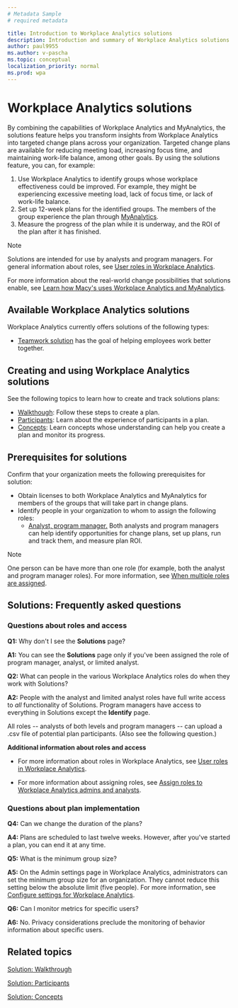 ```yaml
---
# Metadata Sample
# required metadata

title: Introduction to Workplace Analytics solutions
description: Introduction and summary of Workplace Analytics solutions
author: paul9955
ms.author: v-pascha
ms.topic: conceptual
localization_priority: normal 
ms.prod: wpa
---
```


# Workplace Analytics solutions

By combining the capabilities of Workplace Analytics and MyAnalytics, the solutions feature helps you transform insights from Workplace Analytics into targeted change plans across your organization. Targeted change plans are available for reducing meeting load, increasing focus time, and maintaining work-life balance, among other goals. By using the solutions feature, you can, for example:  
 
1.	Use Workplace Analytics to identify groups whose workplace effectiveness could be improved. For example, they might be experiencing excessive meeting load, lack of focus time, or lack of work-life balance.
2.	Set up 12-week plans for the identified groups. The members of the group experience the plan through [MyAnalytics](../myanalytics/mya-landing-page.md).
3.	Measure the progress of the plan while it is underway, and the ROI of the plan after it has finished. 

 <!-- USE THIS SECTION WHILE WAITING FOR RELEASE THE GM ROLE:  -->
   > [!Note] 
   > Solutions are intended for use by analysts and program managers. For general information about roles, see [User roles in Workplace Analytics](../use/user-roles.md). 
 
 <!-- DELETE THIS SECTION WHILE WAITING FOR RELEASE THE GM ROLE:  
   > [!Note] 
   > Solutions are intended for use by analysts, program managers, and group managers. For general information about roles, see [User roles in Workplace Analytics](../use/user-roles.md). 
 -->  

For more information about the real-world change possibilities that solutions enable, see [Learn how Macy's uses Workplace Analytics and MyAnalytics](https://www.youtube.com/watch?v=eZeTkK65RQM). <!-- and [[Helen's video]]. -->

<!-- REMOVING VIDEO FOR NOW. IT'S FULL OR "PROGRAMS" AND OTHER OUT-OF DATE TERMINOLOGY AND CONCEPTS. ### Video: Solution overview
<iframe width="640" height="564" src="https://player.vimeo.com/video/287139611" frameborder="0" allowFullScreen mozallowfullscreen webkitAllowFullScreen></iframe>
-->

## Available Workplace Analytics solutions

Workplace Analytics currently offers solutions of the following types:

 * [Teamwork solution](teamwork-solution.md) has the goal of helping employees work better together. 
 <!-- UNCOMMENT THIS IF WE EVER RELEASE SELLER SUCCESS: 
 * [Seller success solution](seller-success.md) has the goal of helping sales people become more productive. 
-->

## Creating and using Workplace Analytics solutions

See the following topics to learn how to create and track solutions plans:

 * [Walkthough](solutionsv2-task.md): Follow these steps to create a plan.
 * [Participants](solutionsv2-participants.md): Learn about the experience of participants in a plan.
 * [Concepts](solutionsv2-conceptual.md): Learn concepts whose understanding can help you create a plan and monitor its progress. 

## Prerequisites for solutions

Confirm that your organization meets the following prerequisites for solution:

* Obtain licenses to both Workplace Analytics and MyAnalytics for members of the groups that will take part in change plans.
* Identify people in your organization to whom to assign the following roles: 
   * <u>Analyst, program manager.</u> Both analysts and program managers can help identify opportunities for change plans, set up plans, run and track them, and measure plan ROI.  

<!-- DELETE THIS SECTION WHILE WAITING FOR RELEASE THE GM ROLE:    
   * <u>Group manager.</u> Group managers can set up, run, and track plans for employees in their own reporting structure. 
-->

   > [!Note]
   > One person can be have more than one role (for example, both the analyst and program manager roles). For more information, see [When multiple roles are assigned](../use/user-roles.md#when-multiple-roles-are-assigned). 

<!-- REMOVING PLAYBOOK FOR NOW. IT'S FULL OR "PROGRAM" AND "HABITS" AND PROCEDURES THAT DO NOT REFLECT THE NEW SIMPLER MODEL. 

## Workplace Analytics solution for teamwork playbook

The [solution for teamwork playbook](wpa-teamwork-solution-playbook.pdf) provides tips on how to best use Workplace Analytics Teamwork solution to achieve maximum benefit for your organization:

[![solution for teamwork playbook](../images/wpa/tutorials/solns-playbook-title.png)](wpa-teamwork-solution-playbook.pdf)

-->

## Solutions: Frequently asked questions

### Questions about roles and access

**Q1:** Why don't I see the **Solutions** page?

<!-- USE THIS SECTION WHILE WAITING FOR RELEASE THE GM ROLE: -->
**A1:** You can see the **Solutions** page only if you've been assigned the role of program manager, analyst, or limited analyst.

<!-- DELETE THIS SECTION WHILE WAITING FOR RELEASE THE GM ROLE: 
**A1:** You can see the **Solutions** page only if you've been assigned the role of program manager, group manager, analyst, or limited  analyst.
-->

**Q2:** What can people in the various Workplace Analytics roles do when they work with Solutions?

**A2:** People with the analyst and limited analyst roles have full write access to _all_ functionality of Solutions. Program managers have access to everything in Solutions except the **Identify** page. 

<!-- USE THIS SECTION WHILE WAITING FOR RELEASE THE GM ROLE: -->
All roles -- analysts of both levels and program managers -- can upload a .csv file of potential plan participants. (Also see the following question.) 
<!-- DELETE THIS SECTION WHILE WAITING FOR RELEASE THE GM ROLE: 
All roles -- analysts of both levels, program managers, and group managers -- can upload a .csv file of potential plan participants. (Also see the following question.) 
-->

<!-- DELETE THIS SECTION WHILE WAITING FOR RELEASE THE GM ROLE: 
**Q3:** What is the role of a group manager?

**A3:** The scope of a group manager (GM) is that of their reporting structure, namely all of their reports, direct and indirect. This scope is identical to the group of people that a GM can work with in Solutions; a GM cannot upload .csv files nor can they select groups in charts.

A GM can create and track plans for this group and this group only. GMs cannot view other groups or track the progress of other plans. GMs have access only to the **Solutions** page.  
-->

**Additional information about roles and access**

* For more information about roles in Workplace Analytics, see [User roles in Workplace Analytics](../use/user-roles.md). 

* For more information about assigning roles, see [Assign roles to Workplace Analytics admins and analysts](../setup/set-up-workplace-analytics.md#setup-steps).

### Questions about plan implementation

**Q4:** Can we change the duration of the plans?

**A4:** Plans are scheduled to last twelve weeks. However, after you've started a plan, you can end it at any time.

**Q5:** What is the minimum group size?

**A5:** On the Admin settings page in Workplace Analytics, administrators can set the minimum group size for an organization. They cannot reduce this setting below the absolute limit (five people). For more information, see [Configure settings for Workplace Analytics](../use/settings.md).

<!-- DELETE THIS SECTION WHILE WAITING FOR RELEASE THE GM ROLE: 
Admins can also set a separate minimum group size for group managers (GM). It might or might not differ from the overall minimum group size. This GM group size applies to all GMs in the organization. 
-->

**Q6:** Can I monitor metrics for specific users?

**A6:** No. Privacy considerations preclude the monitoring of behavior information about specific users.


## Related topics

[Solution: Walkthrough](solutionsv2-task.md)

[Solution: Participants](solutionsv2-participants.md)  

[Solution: Concepts](solutionsv2-conceptual.md) 

